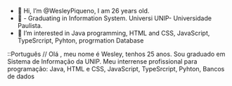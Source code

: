 - 👋 Hi, I’m @WesleyPiqueno, I am 26 years old.
- 👀 - Graduating in Information System. Universi UNIP- Universidade Paulista.
- 👀 I’m interested in Java programming, HTML and CSS,  JavaScript, TypeSrcript, Pyhton, progrmation Database


<!---
WesleyPiqueno/WesleyPiqueno is a ✨ special ✨ repository because its `README.md` (this file) appears on your GitHub profile.
You can click the Preview link to take a look at your changes.
--->

::Português
// 
 Olá , meu nome é Wesley, tenhos 25 anos.
 Sou graduado em Sistema de Informação da UNIP.
 Meu interrense profissional para programação: Java, HTML e CSS, JavaScript, TypeSrcript, Pyhton, Bancos de dados
